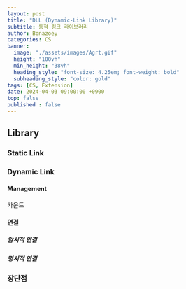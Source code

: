 ```yaml
---
layout: post
title: "DLL (Dynamic-Link Library)"
subtitle: 동적 링크 라이브러리
author: Bonazoey
categories: CS
banner:
  image: "./assets/images/Agrt.gif"
  height: "100vh"
  min_height: "38vh"
  heading_style: "font-size: 4.25em; font-weight: bold"
  subheading_style: "color: gold"
tags: [CS, Extension]
date: 2024-04-03 09:00:00 +0900
top: false
published : false
---
```


## Library

### Static Link

### Dynamic Link

#### Management

카운트

#### 연결

##### 암시적 연결

##### 명시적 연결

### 장단점

